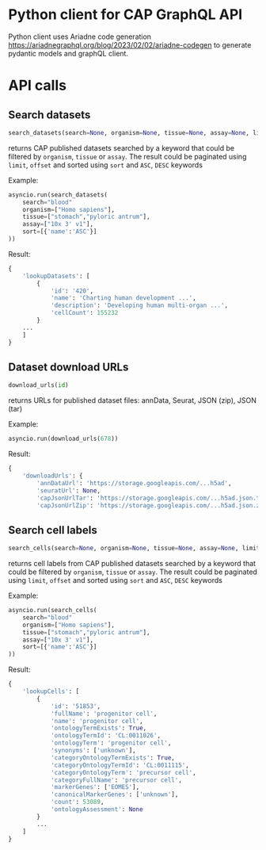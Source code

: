 # Python client for CAP GraphQL API

Python client uses Ariadne code generation https://ariadnegraphql.org/blog/2023/02/02/ariadne-codegen to generate pydantic models and graphQL client.  


# API calls

## Search datasets
```Python
search_datasets(search=None, organism=None, tissue=None, assay=None, limit = 50, offset=0, sort=[])
```
returns CAP published datasets searched by a keyword that could be filtered by `organism`, `tissue` or `assay`.
The result could be paginated using `limit`, `offset` and sorted using `sort` and `ASC`, `DESC` keywords

Example:
```Python 
asyncio.run(search_datasets(
    search="blood"
    organism=["Homo sapiens"], 
    tissue=["stomach","pyloric antrum"],
    assay=["10x 3' v1"],
    sort=[{'name':'ASC'}]
))
```
Result:
```Python
{
    'lookupDatasets': [
        {
            'id': '420', 
            'name': 'Charting human development ...',
            'description': 'Developing human multi-organ ...',
            'cellCount': 155232
        }
    ...
    ]
}
```
## Dataset download URLs
```Python
download_urls(id)
```
returns URLs for published dataset files: annData, Seurat, JSON (zip), JSON (tar)

Example:
```Python
asyncio.run(download_urls(678))
```
Result:
```Python
{
    'downloadUrls': {
        'annDataUrl': 'https://storage.googleapis.com/...h5ad',
        'seuratUrl': None,
        'capJsonUrlTar': 'https://storage.googleapis.com/...h5ad.json.tar',
        'capJsonUrlZip': 'https://storage.googleapis.com/...h5ad.json.zip'}}
```

## Search cell labels
```Python
search_cells(search=None, organism=None, tissue=None, assay=None, limit = 50, offset=0, sort=[])
```
returns cell labels from CAP published datasets searched by a keyword that could be filtered by `organism`, `tissue` or `assay`.
The result could be paginated using `limit`, `offset` and sorted using `sort` and `ASC`, `DESC` keywords

Example:
```Python 
asyncio.run(search_cells(
    search="blood"
    organism=["Homo sapiens"], 
    tissue=["stomach","pyloric antrum"],
    assay=["10x 3' v1"],
    sort=[{'name':'ASC'}]
))
```
Result:
```Python
{
    'lookupCells': [
        {
            'id': '51853', 
            'fullName': 'progenitor cell', 
            'name': 'progenitor cell', 
            'ontologyTermExists': True, 
            'ontologyTermId': 'CL:0011026', 
            'ontologyTerm': 'progenitor cell', 
            'synonyms': ['unknown'], 
            'categoryOntologyTermExists': True, 
            'categoryOntologyTermId': 'CL:0011115', 
            'categoryOntologyTerm': 'precursor cell', 
            'categoryFullName': 'precursor cell', 
            'markerGenes': ['EOMES'], 
            'canonicalMarkerGenes': ['unknown'], 
            'count': 53089, 
            'ontologyAssessment': None
        }
        ...
    ]
}
```